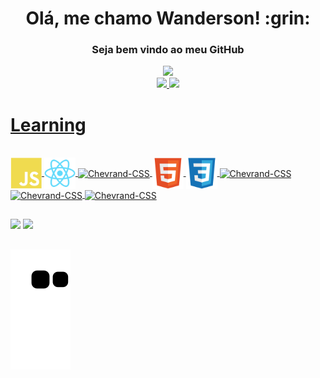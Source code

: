 <h1 align="center">Olá, me chamo Wanderson! :grin:</h1>
<h3 align="center">Seja bem vindo ao meu GitHub</h2>

<div align="center">
   <img width="380" src="assets/giphy.gif">
</div>
<div align="center">
<a href="https://github.com/Chevrand">
<img height="150em" src="https://github-readme-stats.vercel.app/api?username=Chevrand&show_icons=true&theme=nightowl&include_all_commits=true&count_private=true"/>
<img height="150em" src="https://github-readme-stats.vercel.app/api/top-langs/?username=Chevrand&layout=compact&langs_count=7&theme=nightowl"/>

</div>
  
# Learning
  
<div style="display: inline_block"><br>
<img align="center" alt="Chevrand-Js" height="50" width="50" src="https://raw.githubusercontent.com/devicons/devicon/master/icons/javascript/javascript-plain.svg">
<img align="center" alt="Chevrand-React" height="50" width="50" src="https://raw.githubusercontent.com/devicons/devicon/master/icons/react/react-original.svg">
<img align="center" alt="Chevrand-CSS" height="50" width="50" src="https://cdn.jsdelivr.net/gh/devicons/devicon/icons/nodejs/nodejs-original.svg" />
<img align="center" alt="Chevrand-HTML" height="50" width="50" src="https://raw.githubusercontent.com/devicons/devicon/master/icons/html5/html5-original.svg">
<img align="center" alt="Chevrand-CSS" height="50" width="50" src="https://raw.githubusercontent.com/devicons/devicon/master/icons/css3/css3-original.svg">
<img align="center" alt="Chevrand-CSS" height="50" width="50" src="https://cdn.jsdelivr.net/gh/devicons/devicon/icons/java/java-original-wordmark.svg"/>
<img align="center" alt="Chevrand-CSS" height="60" width="60" src="https://cdn.jsdelivr.net/gh/devicons/devicon/icons/spring/spring-original-wordmark.svg" />
<img align="center" alt="Chevrand-CSS" height="50" width="50" src="https://cdn.jsdelivr.net/gh/devicons/devicon/icons/postgresql/postgresql-original.svg" />

##
         
<div> 
<a href="https://www.linkedin.com/in/wanderson-chevrand-da-costa-a878451a5/" target="_blank"><img src="https://img.shields.io/badge/-LinkedIn-%230077B5?style=for-the-badge&logo=linkedin&logoColor=white" target="_blank"></a>
<a href = "mailto:wandersonchevrand27@gmail.com"><img src="https://img.shields.io/badge/Gmail-D14836?style=for-the-badge&logo=gmail&logoColor=white" target="_blank"></a>

## 

![Snake animation](https://github.com/Chevrand/Chevrand/blob/output/github-contribution-grid-snake.svg)
  
</div>
